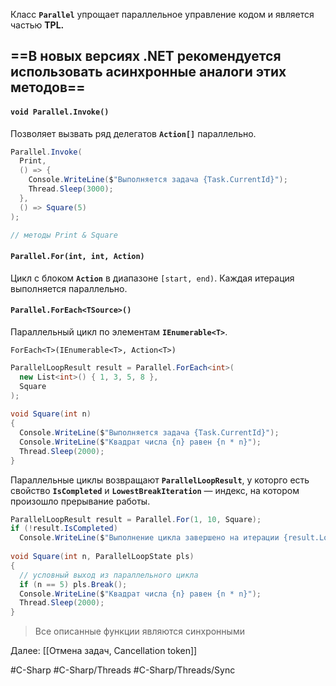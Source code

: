 
Класс **`Parallel`** упрощает параллельное управление кодом и является частью **TPL.**

## ==В новых версиях .NET рекомендуется использовать асинхронные аналоги этих методов==

#### `void Parallel.Invoke()`

Позволяет вызвать ряд делегатов **`Action[]`** параллельно.

```csharp
Parallel.Invoke(
  Print,
  () => {
    Console.WriteLine($"Выполняется задача {Task.CurrentId}");
    Thread.Sleep(3000);
  },
  () => Square(5)
);

// методы Print & Square
```

#### `Parallel.For(int, int, Action)`

Цикл с блоком **`Action`** в диапазоне `[start, end)`. Каждая итерация выполняется параллельно.

#### `Parallel.ForEach<TSource>()`

Параллельный цикл по элементам **`IEnumerable<T>`**.

`ForEach<T>(IEnumerable<T>, Action<T>)`

```csharp
ParallelLoopResult result = Parallel.ForEach<int>(
  new List<int>() { 1, 3, 5, 8 },
  Square
);
 
void Square(int n)
{
  Console.WriteLine($"Выполняется задача {Task.CurrentId}");
  Console.WriteLine($"Квадрат числа {n} равен {n * n}");
  Thread.Sleep(2000);
}
```

Параллельные циклы возвращают **`ParallelLoopResult`**, у которго есть свойство **`IsCompleted`** и **`LowestBreakIteration`** — индекс, на котором произошло прерывание работы.

```csharp
ParallelLoopResult result = Parallel.For(1, 10, Square);
if (!result.IsCompleted)
  Console.WriteLine($"Выполнение цикла завершено на итерации {result.LowestBreakIteration}");
 
void Square(int n, ParallelLoopState pls)
{
  // условный выход из параллельного цикла
  if (n == 5) pls.Break();
  Console.WriteLine($"Квадрат числа {n} равен {n * n}");
  Thread.Sleep(2000);
}
```

> Все описанные функции являются синхронными

Далее: [[Отмена задач, Cancellation token]]

#C-Sharp #C-Sharp/Threads #C-Sharp/Threads/Sync